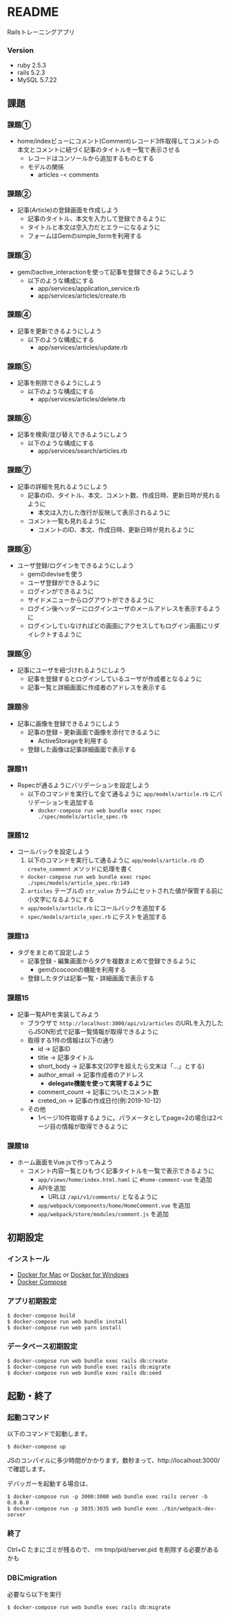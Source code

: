 # README

Railsトレーニングアプリ

### Version
- ruby 2.5.3
- rails 5.2.3
- MySQL 5.7.22

## 課題
### 課題①
- home/indexビューにコメント(Comment)レコード3件取得してコメントの本文とコメントに紐づく記事のタイトルを一覧で表示させる
  - レコードはコンソールから追加するものとする
  - モデルの関係
    - articles -< comments
    
### 課題②
- 記事(Article)の登録画面を作成しよう
  - 記事のタイトル、本文を入力して登録できるように
  - タイトルと本文は空入力だとエラーになるように
  - フォームはGemのsimple_formを利用する
  
### 課題③
- gemのactive_interactionを使って記事を登録できるようにしよう
  - 以下のような構成にする
    - app/services/application_service.rb
    - app/services/articles/create.rb
    
### 課題④
- 記事を更新できるようにしよう
  - 以下のような構成にする
    - app/services/articles/update.rb
    
### 課題⑤
- 記事を削除できるようにしよう
  - 以下のような構成にする
    - app/services/articles/delete.rb
    
### 課題⑥
- 記事を検索/並び替えできるようにしよう
  - 以下のような構成にする
    - app/services/search/articles.rb
    
### 課題⑦
- 記事の詳細を見れるようにしよう
  - 記事のID、タイトル、本文、コメント数、作成日時、更新日時が見れるように
    - 本文は入力した改行が反映して表示されるように
  - コメント一覧も見れるように
    - コメントのID、本文、作成日時、更新日時が見れるように
    
### 課題⑧
- ユーザ登録/ログインをできるようにしよう
  - gemのdeviseを使う
  - ユーザ登録ができるように
  - ログインができるように
  - サイドメニューからログアウトができるように
  - ログイン後ヘッダーにログインユーザのメールアドレスを表示するように
  - ログインしていなければどの画面にアクセスしてもログイン画面にリダイレクトするように

### 課題⑨
- 記事にユーザを紐づけれるようにしよう
  - 記事を登録するとログインしているユーザが作成者となるように
  - 記事一覧と詳細画面に作成者のアドレスを表示する
  
### 課題⑩
- 記事に画像を登録できるようにしよう
  - 記事の登録・更新画面で画像を添付できるように
    - ActiveStorageを利用する
  - 登録した画像は記事詳細画面で表示する 
  
### 課題11
- Rspecが通るようにバリデーションを設定しよう
  - 以下のコマンドを実行して全て通るように `app/models/article.rb` にバリデーションを追加する
    - `docker-compose run web bundle exec rspec ./spec/models/article_spec.rb` 

### 課題12
- コールバックを設定しよう
  1. 以下のコマンドを実行して通るように `app/models/article.rb` の `create_comment` メソッドに処理を書く
    - `docker-compose run web bundle exec rspec ./spec/models/article_spec.rb:149` 
  2. `articles` テーブルの `str_value` カラムにセットされた値が保管する前に小文字になるようにする
    - `app/models/article.rb` にコールバックを追加する
    - `spec/models/article_spec.rb` にテストを追加する
    
### 課題13
- タグをまとめて設定しよう
  - 記事登録・編集画面からタグを複数まとめて登録できるように
    - gemのcocoonの機能を利用する
  - 登録したタグは記事一覧・詳細画面で表示する

### 課題15
- 記事一覧APIを実装してみよう
  - ブラウザで `http://localhost:3000/api/v1/articles` のURLを入力したらJSON形式で記事一覧情報が取得できるように
  - 取得する1件の情報は以下の通り
    - id -> 記事ID
    - title -> 記事タイトル
    - short_body -> 記事本文(20字を超えたら文末は「...」とする)
    - author_email -> 記事作成者のアドレス
      - **delegate機能を使って実現するように**
    - comment_count -> 記事についたコメント数
    - creted_on -> 記事の作成日付(例:2019-10-12)
  - その他
    - 1ページ10件取得するように。パラメータとしてpage=2の場合は2ページ目の情報が取得できるように

### 課題18
- ホーム画面をVue.jsで作ってみよう
  - コメント内容一覧とひもづく記事タイトルを一覧で表示できるように
    - `app/views/home/index.html.haml` に `#home-comment-vue` を追加
    - APIを追加
      - URLは `/api/v1/comments/` となるように
    - `app/webpack/components/home/HomeComment.vue` を追加
    - `app/webpack/store/modules/comment.js` を追加

## 初期設定

### インストール
- [Docker for Mac](https://www.docker.com/docker-mac) or [Docker for Windows](https://docs.docker.com/docker-for-windows/)
- [Docker Compose](https://docs.docker.com/compose/install/)

### アプリ初期設定
```
$ docker-compose build
$ docker-compose run web bundle install
$ docker-compose run web yarn install
```

### データベース初期設定
```
$ docker-compose run web bundle exec rails db:create
$ docker-compose run web bundle exec rails db:migrate
$ docker-compose run web bundle exec rails db:seed
```

## 起動・終了

### 起動コマンド

以下のコマンドで起動します。

```
$ docker-compose up
```

JSのコンパイルに多少時間がかかります。数秒まって、http://localhost:3000/ で確認します。

デバッガーを起動する場合は、

```
$ docker-compose run -p 3000:3000 web bundle exec rails server -b 0.0.0.0
$ docker-compose run -p 3035:3035 web bundle exec ./bin/webpack-dev-server
```

### 終了
Ctrl+C
たまにゴミが残るので、  rm tmp/pid/server.pid を削除する必要があるかも

### DBにmigration
必要なら以下を実行
```
$ docker-compose run web bundle exec rails db:migrate
```